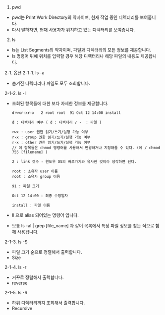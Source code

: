 
1. pwd 
- pwd는 Print Work Directory의 약자이며, 현재 작업 중인 디렉터리를 보여줍니다. 
- 다시 말하자면, 현재 사용자가 위치하고 있는 디렉터리를 보여줍니다. 

2. ls
- ls는 List Segments의 약자이며, 파일과 디렉터리의 모든 정보를 제공합니다. 
- ls 명령어 뒤에 위치를 입력할 경우 해당 디렉터리나 해당 파일의 내용도 제공합니다. 

2-1. 옵션
2-1-1. ls -a 
- 숨겨진 디렉터리나 파일도 모두 조회합니다.

2-1-2. ls -l
- 조회된 항목들에 대한 보다 자세한 정보를 제공합니다. 
  ```
  drwxr-xr-x   2 root root  91 Oct 12 14:00 install

  d : 디렉터리 여부 ( d : 디렉터리 / -  : 파일 ) 
  
  rwx : user 권한 읽기/쓰기/실행 가능 여부
  r-x : group 권한 읽기/쓰기/실행 가능 여부
  r-x : other 권한 읽기/쓰기/실행 가능 여부
  // 이 항목들은 chmod 명령어를 사용해서 변경하거나 지정해줄 수 있다. (예 / chmod 755 [filename] ) 
  
  2 : link 갯수 - 윈도우 OS의 바로가기와 유사한 것이라 생각하면 된다. 
  
  root : 소유자 user 이름
  root : 소유자 group 이름
  
  91 : 파일 크기
  
  Oct 12 14:00 : 최종 수정일자
  
  install : 파일 이름 
  
  ```


- ll 으로 alias 되어있는 명령어 입니다. 
- 보통 ls -al | grep [file_name] 과 같이 목록에서 특정 파일 정보를 찾는 식으로 함께 사용됩니다. 

2-1-3. ls -S
- 파일 크기 순으로 정렬해서 출력합니다. 
- Size

2-1-4. ls -r
- 거꾸로 정렬해서 출력합니다. 
- reverse

2-1-5. ls -R
- 하위 디렉터리까지 조회해서 출력합니다. 
- Recursive
